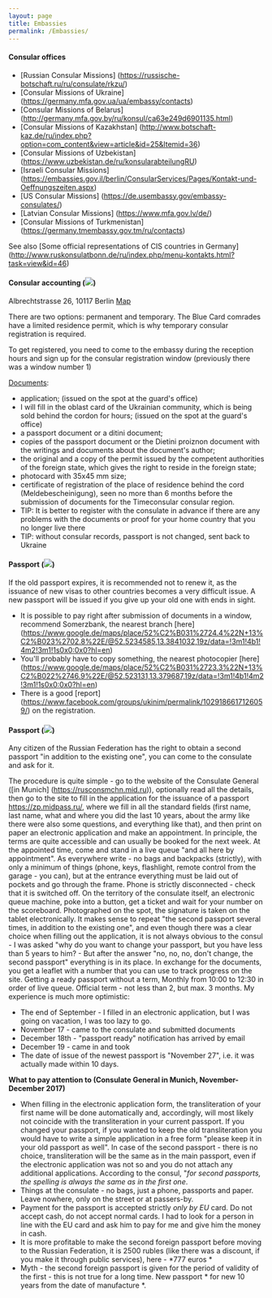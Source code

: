 ```yaml
---
layout: page
title: Embassies
permalink: /Embassies/
---
```

#### Consular offices
* [Russian Consular Missions] (https://russische-botschaft.ru/ru/consulate/rkzu/)
* [Consular Missions of Ukraine] (https://germany.mfa.gov.ua/ua/embassy/contacts)
* [Consular Missions of Belarus] (http://germany.mfa.gov.by/ru/konsul/ca63e249d6901135.html)
* [Consular Missions of Kazakhstan] (http://www.botschaft-kaz.de/ru/index.php?option=com_content&view=article&id=25&Itemid=36)
* [Consular Missions of Uzbekistan] (https://www.uzbekistan.de/ru/konsularabteilungRU)
* [Israeli Consular Missions] (https://embassies.gov.il/berlin/ConsularServices/Pages/Kontakt-und-Oeffnungszeiten.aspx)
* [US Consular Missions] (https://de.usembassy.gov/embassy-consulates/)
* [Latvian Consular Missions] (https://www.mfa.gov.lv/de/)
* [Consular Missions of Turkmenistan] (https://germany.tmembassy.gov.tm/ru/contacts)

See also [Some official representations of CIS countries in Germany] (http://www.ruskonsulatbonn.de/ru/index.php/menu-kontakts.html?task=view&id=46)

#### Consular accounting (![](https://raw.githubusercontent.com/ru-de/faq/master/files/ua.gif))
Albrechtstrasse 26, 10117 Berlin [Map](https://www.google.de/maps/place/Albrechtstra%C3%9Fe+26,+10117+Berlin/@52.5238574,13.3835722,17z/data=!3m1!4b1!4m2!3m1!1s0x47a851ea09f41bfb:0x23c74fb5f7a0c5da?hl=en)

There are two options: permanent and temporary. The Blue Card comrades have a limited residence permit, which is why temporary consular registration is required.

To get registered, you need to come to the embassy during the reception hours and sign up for the consular registration window (previously there was a window number 1)

[Documents](http://germany.mfa.gov.ua/ua/consular-affairs/services/accounting/temporary):
- application; (issued on the spot at the guard's office)
- I will fill in the oblast card of the Ukrainian community, which is being sold behind the cordon for hours; (issued on the spot at the guard's office)
- a passport document or a ditini document;
- copies of the passport document or the Dietini proiznon document with the writings and documents about the document's author;
- the original and a copy of the permit issued by the competent authorities of the foreign state, which gives the right to reside in the foreign state;
- photocard with 35x45 mm size;
- certificate of registration of the place of residence behind the cord (Meldebescheinigung), seen no more than 6 months before the submission of documents for the Timeconsular consular region.
- TIP: It is better to register with the consulate in advance if there are any problems with the documents or proof for your home country that you no longer live there
- TIP: without consular records, passport is not changed, sent back to Ukraine

#### Passport (![](https://raw.githubusercontent.com/ru-de/faq/master/files/ua.gif))
If the old passport expires, it is recommended not to renew it, as the issuance of new visas to other countries becomes a very difficult issue.
A new passport will be issued if you give up your old one with ends in sight.
- It is possible to pay right after submission of documents in a window, recommend Somerzbank, the nearest branch [here] (https://www.google.de/maps/place/52%C2%B031%2724.4%22N+13%C2%B023%2702.8%22E/@52.5234585,13.3841032,19z/data=!3m1!4b1!4m2!3m1!1s0x0:0x0?hl=en)
- You'll probably have to copy something, the nearest photocopier [here] (https://www.google.de/maps/place/52%C2%B031%2723.3%22N+13%C2%B022%2746.9%22E/@52.523131,13.379687,19z/data=!3m1!4b1!4m2!3m1!1s0x0:0x0?hl=en)
- There is a good [report] (https://www.facebook.com/groups/ukinim/permalink/1029186617126059/) on the registration.


#### Passport (![](files/ru.gif))
Any citizen of the Russian Federation has the right to obtain a second passport "in addition to the existing one", you can come to the consulate and ask for it.

The procedure is quite simple - go to the website of the Consulate General ([in Munich] (https://rusconsmchn.mid.ru)), optionally read all the details, then go to the site to fill in the application for the issuance of a passport https://zp.midpass.ru/, where we fill in all the standard fields (first name, last name, what and where you did the last 10 years, about the army like there were also some questions, and everything like that), and then print on paper an electronic application and make an appointment. In principle, the terms are quite accessible and can usually be booked for the next week.
At the appointed time, come and stand in a live queue "and all here by appointment". As everywhere write - no bags and backpacks (strictly), with only a minimum of things (phone, keys, flashlight, remote control from the garage - you can), but at the entrance everything must be laid out of pockets and go through the frame. Phone is strictly disconnected - check that it is switched off. On the territory of the consulate itself, an electronic queue machine, poke into a button, get a ticket and wait for your number on the scoreboard.
Photographed on the spot, the signature is taken on the tablet electronically. It makes sense to repeat "the second passport several times, in addition to the existing one", and even though there was a clear choice when filling out the application, it is not always obvious to the consul - I was asked "why do you want to change your passport, but you have less than 5 years to him? - But after the answer "no, no, no, don't change, the second passport" everything is in its place. In exchange for the documents, you get a leaflet with a number that you can use to track progress on the site. Getting a ready passport without a term, Monthly from 10:00 to 12:30 in order of live queue. Official term - not less than 2, but max. 3 months. My experience is much more optimistic:
- The end of September - I filled in an electronic application, but I was going on vacation, I was too lazy to go.
- November 17 - came to the consulate and submitted documents
- December 18th - "passport ready" notification has arrived by email
- December 19 - came in and took
- The date of issue of the newest passport is "November 27", i.e. it was actually made within 10 days.

**What to pay attention to (Consulate General in Munich, November-December 2017)**

* When filling in the electronic application form, the transliteration of your first name will be done automatically and, accordingly, will most likely not coincide with the transliteration in your current passport. If you changed your passport, if you wanted to keep the old transliteration you would have to write a simple application in a free form "please keep it in your old passport as well". In case of the second passport - there is no choice, transliteration will be the same as in the main passport, even if the electronic application was not so and you do not attach any additional applications. According to the consul, "*for second passports, the spelling is always the same as in the first one*.
* Things at the consulate - no bags, just a phone, passports and paper. Leave nowhere, only on the street or at passers-by.
* Payment for the passport is accepted strictly *only by EU* card. Do not accept cash, do not accept normal cards. I had to look for a person in line with the EU card and ask him to pay for me and give him the money in cash.
* It is more profitable to make the second foreign passport before moving to the Russian Federation, it is 2500 rubles (like there was a discount, if you make it through public services), here - *777 euros *
* Myth - the second foreign passport is given for the period of validity of the first - this is not true for a long time. New passport * for new 10 years from the date of manufacture *.
